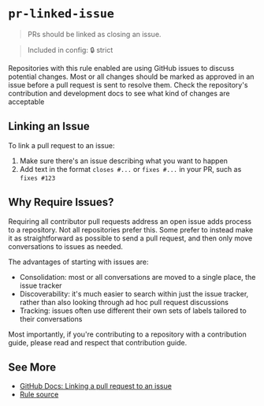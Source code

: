 # `pr-linked-issue`

> PRs should be linked as closing an issue.

> Included in config: 🔒 strict

Repositories with this rule enabled are using GitHub issues to discuss potential changes.
Most or all changes should be marked as approved in an issue before a pull request is sent to resolve them.
Check the repository's contribution and development docs to see what kind of changes are acceptable

## Linking an Issue

To link a pull request to an issue:

1. Make sure there's an issue describing what you want to happen
2. Add text in the format `closes #...` or `fixes #...` in your PR, such as `fixes #123`

## Why Require Issues?

Requiring all contributor pull requests address an open issue adds process to a repository.
Not all repositories prefer this.
Some prefer to instead make it as straightforward as possible to send a pull request, and then only move conversations to issues as needed.

The advantages of starting with issues are:

- Consolidation: most or all conversations are moved to a single place, the issue tracker
- Discoverability: it's much easier to search within just the issue tracker, rather than also looking through ad hoc pull request discussions
- Tracking: issues often use different their own sets of labels tailored to their conversations

Most importantly, if you're contributing to a repository with a contribution guide, please read and respect that contribution guide.

## See More

- [GitHub Docs: Linking a pull request to an issue](https://docs.github.com/en/issues/tracking-your-work-with-issues/using-issues/linking-a-pull-request-to-an-issue)
- [Rule source](../../src/rules/prLinkedIssue.ts)
